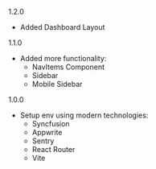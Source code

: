 1.2.0

- Added Dashboard Layout

1.1.0

- Added more functionality:
  - NavItems Component
  - Sidebar
  - Mobile Sidebar

1.0.0

- Setup env using modern technologies:
  - Syncfusion
  - Appwrite
  - Sentry
  - React Router
  - Vite
